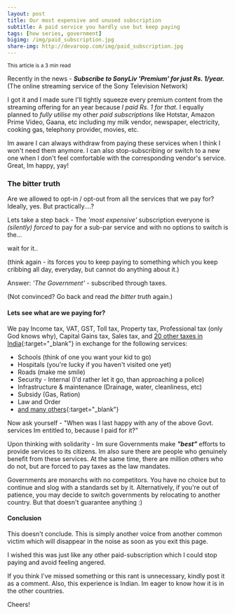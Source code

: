 ```yaml
---
layout: post
title: Our most expensive and unused subscription
subtitle: A paid service you hardly use but keep paying
tags: [how series, government]
bigimg: /img/paid_subscription.jpg
share-img: http://devaroop.com/img/paid_subscription.jpg
---
```


<sub>This article is a 3 min read</sub>

Recently in the news - ***Subscribe to SonyLiv 'Premium' for just Rs. 1/year.*** (The online streaming service of the Sony Television Network)

I got it and I made sure I'll tightly squeeze every premium content from the streaming offering for an year because _I paid Rs. 1 for that_. I equally planned to _fully utilise_ my other _paid subscriptions_ like Hotstar, Amazon Prime Video, Gaana, etc including my milk vendor, newspaper, electricity, cooking gas, telephony provider, movies, etc.

Im aware I can always withdraw from paying these services when I think I won't need them anymore. I can also stop-subscribing or switch to a new one when I don't feel comfortable with the corresponding vendor's service. Great, Im happy, yay!

### The bitter truth

Are we allowed to opt-in / opt-out from all the services that we pay for? 
Ideally, yes. But practically....?

Lets take a step back - The _'most expensive'_ subscription everyone is _(silently) forced_ to pay for a sub-par service and with no options to switch is the...

wait for it..

(think again - its forces you to keep paying to something which you keep cribbing all day, everyday, but cannot do anything about it.)

Answer: *'The Government'* - subscribed through taxes.

(Not convinced? Go back and read _the bitter truth_ again.)

#### Lets see what are we paying for?

We pay Income tax, VAT, GST, Toll tax, Property tax, Professional tax (only God knows why), Capital Gains tax, Sales tax, and [20 other taxes in India](https://moneyexcel.com/701/20-types-of-taxes-in-india){:target="_blank"} in exchange for the following services:

 - Schools (think of one you want your kid to go)
 - Hospitals (you're lucky if you haven't visited one yet)
 - Roads (make me smile)
 - Security - Internal (I'd rather let it go, than approaching a police)
 - Infrastructure & maintenance (Drainage, water, cleanliness, etc)
 - Subsidy (Gas, Ration)
 - Law and Order
 - [and many others](https://www.incometaxindia.gov.in/Charts%20%20Tables/Why%20should%20I%20pay%20tax.htm){:target="_blank"}

Now ask yourself - "When was I last happy with any of the above Govt. services Im entitled to, because I paid for it?"

Upon thinking with solidarity - Im sure Governments make ***"best"*** efforts to provide services to its citizens. Im also sure there are people who genuinely benefit from these services. At the same time, there are million others who do not, but are forced to pay taxes as the law mandates.

Governments are monarchs with no competitors. You have no choice but to continue and slog with a standards set by it. Alternatively, if you're out of patience, you may decide to switch governments by relocating to another country. But that doesn't guarantee anything :)

#### Conclusion

This doesn't conclude. This is simply another voice from another common victim which will disappear in the noise as soon as you exit this page. 

I wished this was just like any other paid-subscription which I could stop paying and avoid feeling angered.

If you think I've missed something or this rant is unnecessary, kindly post it as a comment. Also, this experience is Indian. Im eager to know how it is in the other countries. 

Cheers!
